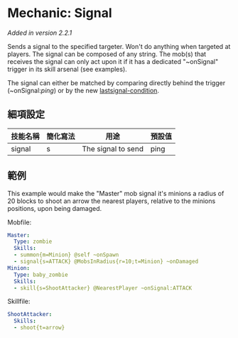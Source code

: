 Mechanic: Signal
================

*Added in version 2.2.1*

Sends a signal to the specified targeter. Won't do anything when
targeted at players. The signal can be composed of any string. The
mob(s) that receives the signal can only act upon it if it has a
dedicated "~onSignal" trigger in its skill arsenal (see examples).

The signal can either be matched by comparing directly behind the
trigger (~onSignal:*ping*) or by the new
[lastsignal-condition](http://www.mythicmobs.net/manual/doku.php/conditions/start).

細項設定
----------

| 技能名稱 | 簡化寫法| 用途 | 預設值 |
|-----------|---------|--------------------|---------------|
| signal| s   | The signal to send | ping  |

  

範例
--------

This example would make the "Master" mob signal it's minions a radius of
20 blocks to shoot an arrow the nearest players, relative to the minions
positions, upon being damaged.

Mobfile:
```yml
Master:
  Type: zombie
  Skills:
  - summon{m=Minion} @self ~onSpawn
  - signal{s=ATTACK} @MobsInRadius{r=10;t=Minion} ~onDamaged
Minion:
  Type: baby_zombie
  Skills:
  - skill{s=ShootAttacker} @NearestPlayer ~onSignal:ATTACK
```
Skillfile:
```yml
ShootAttacker:
  Skills:
  - shoot{t=arrow}
```